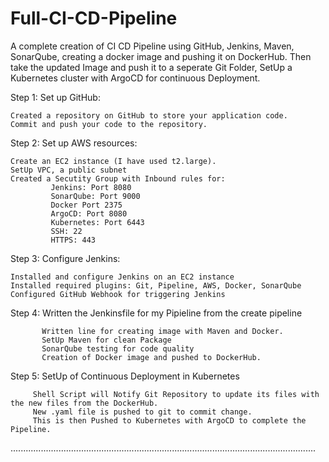 # Full-CI-CD-Pipeline
A complete creation of CI CD Pipeline using GitHub, Jenkins, Maven, SonarQube, creating a docker image and pushing it on DockerHub.   Then take the updated Image and push it to a seperate Git Folder, SetUp a Kubernetes cluster with ArgoCD for continuous Deployment.

Step 1:
Set up GitHub:

    Created a repository on GitHub to store your application code.
    Commit and push your code to the repository.

Step 2:
Set up AWS resources:

    Create an EC2 instance (I have used t2.large). 
    SetUp VPC, a public subnet
    Created a Secutity Group with Inbound rules for:
             Jenkins: Port 8080
             SonarQube: Port 9000
             Docker Port 2375 
             ArgoCD: Port 8080
             Kubernetes: Port 6443
             SSH: 22
             HTTPS: 443

Step 3:
Configure Jenkins:

    Installed and configure Jenkins on an EC2 instance
    Installed required plugins: Git, Pipeline, AWS, Docker, SonarQube
    Configured GitHub Webhook for triggering Jenkins
   
Step 4:
Written the Jenkinsfile for my Pipieline from the create pipeline
 
           Written line for creating image with Maven and Docker.
           SetUp Maven for clean Package
           SonarQube testing for code quality
           Creation of Docker image and pushed to DockerHub.

Step 5:
SetUp of Continuous Deployment in Kubernetes

         Shell Script will Notify Git Repository to update its files with the new files from the DockerHub.
         New .yaml file is pushed to git to commit change.
         This is then Pushed to Kubernetes with ArgoCD to complete the Pipeline.
         
.........................................................................................................................
  
  
               
